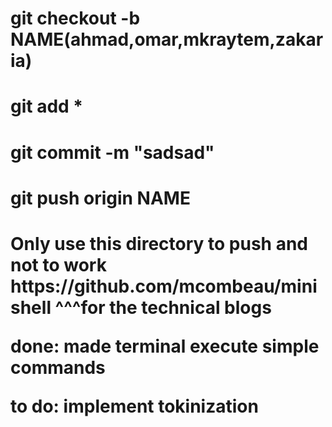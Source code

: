 <h1>git checkout -b NAME(ahmad,omar,mkraytem,zakaria)
<h1>git add *
<h1>git commit -m "sadsad"
<h1>git push origin NAME
<h1>Only use this directory to push and not to work
https://github.com/mcombeau/minishell
^^^for the technical blogs

done:
made terminal execute simple commands

to do:
implement tokinization
